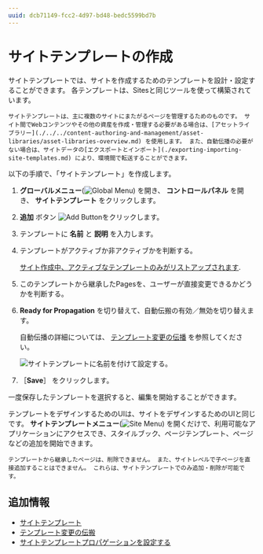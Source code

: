 ```yaml
---
uuid: dcb71149-fcc2-4d97-bd48-bedc5599bd7b
---
```

# サイトテンプレートの作成

サイトテンプレートでは、サイトを作成するためのテンプレートを設計・設定することができます。 各テンプレートは、Sitesと同じツールを使って構築されています。

```{tip}
サイトテンプレートは、主に複数のサイトにまたがるページを管理するためのものです。 サイト間でWebコンテンツやその他の資産を作成・管理する必要がある場合は、[アセットライブラリー](./../../content-authoring-and-management/asset-libraries/asset-libraries-overview.md) を使用します。 また、自動伝播の必要がない場合は、サイトデータの[エクスポートとインポート](./exporting-importing-site-templates.md) により、環境間で転送することができます。
```

以下の手順で、「サイトテンプレート」を作成します。

1. **グローバルメニュー**(![Global Menu](../../../images/icon-applications-menu.png)) を開き、 **コントロールパネル** を開き、 **サイトテンプレート** をクリックします。

1. **追加** ボタン ![Add Button](../../../images/icon-add.png)をクリックします。

1. テンプレートに **名前** と **説明** を入力します。

1. テンプレートがアクティブか非アクティブかを判断する。

   [サイト作成中、アクティブなテンプレートのみがリストアップされます](../adding-a-site.md).

1. このテンプレートから継承したPagesを、ユーザーが直接変更できるかどうかを判断する。

1. **Ready for Propagation** を切り替えて、自動伝搬の有効／無効を切り替えます。

   自動伝播の詳細については、 [テンプレート変更の伝播](./propagating-template-changes.md) を参照してください。

   ![サイトテンプレートに名前を付けて設定する。](./creating-site-templates/images/01.png)

1. ［**Save**］ をクリックします。

一度保存したテンプレートを選択すると、編集を開始することができます。

テンプレートをデザインするためのUIは、サイトをデザインするためのUIと同じです。 **サイトテンプレートメニュー**(![Site Menu](../../../images/icon-product-menu.png)) を開くだけで、利用可能なアプリケーションにアクセスでき、スタイルブック、ページテンプレート、ページなどの追加を開始できます。

```{important}
テンプレートから継承したページは、削除できません。 また、サイトレベルで子ページを直接追加することはできません。 これらは、サイトテンプレートでのみ追加・削除が可能です。
```

## 追加情報

* [サイトテンプレート](../site-templates.md)
* [テンプレート変更の伝搬](./propagating-template-changes.md)
* [サイトテンプレートプロパゲーションを設定する](./configuring-site-template-propagation.md)
